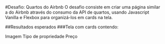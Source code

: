 #Desafio: Quartos do Airbnb
O desafio consiste em criar uma página similar a do Airbnb através do consumo da API de quartos, usando Javascript Vanilla e Flexbox para organizá-los em cards na tela.

##Resultados esperados
###Tela com cards contendo:

Imagem
Tipo de propriedade
Preço
